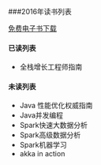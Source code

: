 ###2016年读书列表

[免费电子书下载](http://www.salttiger.com/)

#### 已读列表
* 全栈增长工程师指南

#### 未读列表
* Java 性能优化权威指南
* Java并发编程
* Spark快速大数据分析
* Spark高级数据分析
* Spark机器学习
* akka in action

